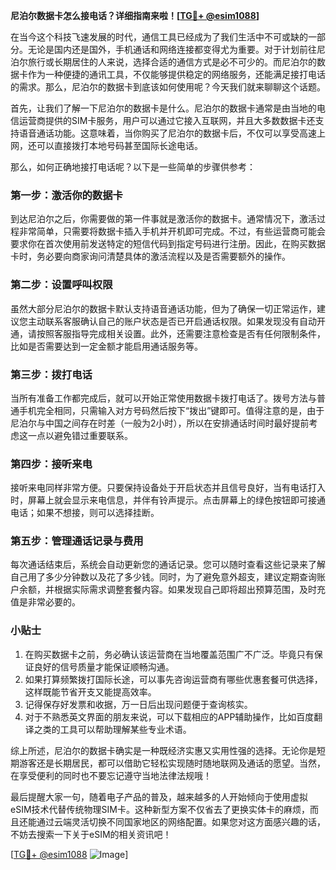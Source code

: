 **尼泊尔数据卡怎么接电话？详细指南来啦！[[TG💪+ @esim1088](https://t.me/s/esim1088)]**

在当今这个科技飞速发展的时代，通信工具已经成为了我们生活中不可或缺的一部分。无论是国内还是国外，手机通话和网络连接都变得尤为重要。对于计划前往尼泊尔旅行或长期居住的人来说，选择合适的通信方式是必不可少的。而尼泊尔的数据卡作为一种便捷的通讯工具，不仅能够提供稳定的网络服务，还能满足接打电话的需求。那么，尼泊尔的数据卡到底该如何使用呢？今天我们就来聊聊这个话题。

首先，让我们了解一下尼泊尔的数据卡是什么。尼泊尔的数据卡通常是由当地的电信运营商提供的SIM卡服务，用户可以通过它接入互联网，并且大多数数据卡还支持语音通话功能。这意味着，当你购买了尼泊尔的数据卡后，不仅可以享受高速上网，还可以直接拨打本地号码甚至国际长途电话。

那么，如何正确地接打电话呢？以下是一些简单的步骤供参考：

### **第一步：激活你的数据卡**
到达尼泊尔之后，你需要做的第一件事就是激活你的数据卡。通常情况下，激活过程非常简单，只需要将数据卡插入手机并开机即可完成。不过，有些运营商可能会要求你在首次使用前发送特定的短信代码到指定号码进行注册。因此，在购买数据卡时，务必要向商家询问清楚具体的激活流程以及是否需要额外的操作。

### **第二步：设置呼叫权限**
虽然大部分尼泊尔的数据卡默认支持语音通话功能，但为了确保一切正常运作，建议您主动联系客服确认自己的账户状态是否已开启通话权限。如果发现没有自动开通，请按照客服指导完成相关设置。此外，还需要注意检查是否有任何限制条件，比如是否需要达到一定金额才能启用通话服务等。

### **第三步：拨打电话**
当所有准备工作都完成后，就可以开始正常使用数据卡拨打电话了。拨号方法与普通手机完全相同，只需输入对方号码然后按下“拨出”键即可。值得注意的是，由于尼泊尔与中国之间存在时差（一般为2小时），所以在安排通话时间时最好提前考虑这一点以避免错过重要联系。

### **第四步：接听来电**
接听来电同样非常方便。只要保持设备处于开启状态并且信号良好，当有电话打入时，屏幕上就会显示来电信息，并伴有铃声提示。点击屏幕上的绿色按钮即可接通电话；如果不想接，则可以选择挂断。

### **第五步：管理通话记录与费用**
每次通话结束后，系统会自动更新您的通话记录。您可以随时查看这些记录来了解自己用了多少分钟数以及花了多少钱。同时，为了避免意外超支，建议定期查询账户余额，并根据实际需求调整套餐内容。如果发现自己即将超出预算范围，及时充值是非常必要的。

### **小贴士**
1. 在购买数据卡之前，务必确认该运营商在当地覆盖范围广不广泛。毕竟只有保证良好的信号质量才能保证顺畅沟通。
2. 如果打算频繁拨打国际长途，可以事先咨询运营商有哪些优惠套餐可供选择，这样既能节省开支又能提高效率。
3. 记得保存好发票和收据，万一日后出现问题便于查询核实。
4. 对于不熟悉英文界面的朋友来说，可以下载相应的APP辅助操作，比如百度翻译之类的工具可以帮助理解某些专业术语。

综上所述，尼泊尔的数据卡确实是一种既经济实惠又实用性强的选择。无论你是短期游客还是长期居民，都可以借助它轻松实现随时随地联网及通话的愿望。当然，在享受便利的同时也不要忘记遵守当地法律法规哦！

最后提醒大家一句，随着电子产品的普及，越来越多的人开始倾向于使用虚拟eSIM技术代替传统物理SIM卡。这种新型方案不仅省去了更换实体卡的麻烦，而且还能通过云端灵活切换不同国家地区的网络配置。如果您对这方面感兴趣的话，不妨去搜索一下关于eSIM的相关资讯吧！

[[TG💪+ @esim1088](https://t.me/s/esim1088) ![Image](https://i.postimg.cc/4NQfJmqS/Snipaste-2025-05-13-00-14-12.png)]